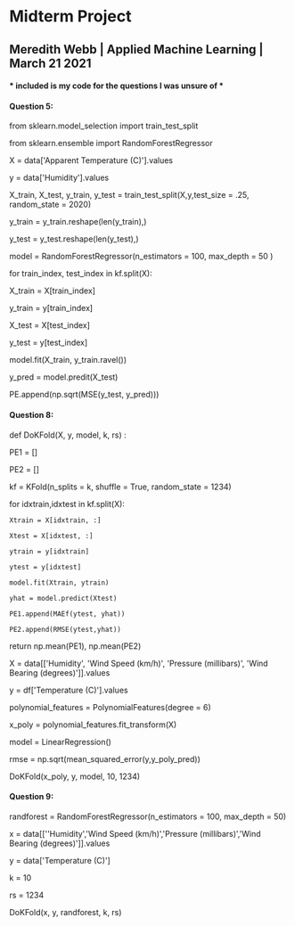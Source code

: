 # Midterm Project 
## Meredith Webb | Applied Machine Learning | March 21 2021 
#### * included is my code for the questions I was unsure of *
#### Question 5: 
from sklearn.model_selection import train_test_split 

from sklearn.ensemble import RandomForestRegressor

X = data['Apparent Temperature (C)'].values

y = data['Humidity'].values

X_train, X_test, y_train, y_test = train_test_split(X,y,test_size = .25, random_state = 2020)

y_train = y_train.reshape(len(y_train),)

y_test = y_test.reshape(len(y_test),)

model = RandomForestRegressor(n_estimators = 100, max_depth = 50 ) 

for train_index, test_index in kf.split(X):

  X_train = X[train_index]
  
  y_train = y[train_index]
  
  X_test = X[test_index]
  
  y_test = y[test_index]
  
  model.fit(X_train, y_train.ravel()) 
  
  y_pred = model.predit(X_test)
  
  PE.append(np.sqrt(MSE(y_test, y_pred)))

#### Question 8: 
def DoKFold(X, y, model, k, rs) : 

  PE1 = [] 
  
  PE2 = []
  
  kf = KFold(n_splits = k, shuffle = True, random_state = 1234) 
  
  for idxtrain,idxtest in kf.split(X): 
  
    Xtrain = X[idxtrain, :]
    
    Xtest = X[idxtest, :]
    
    ytrain = y[idxtrain] 
    
    ytest = y[idxtest]
    
    model.fit(Xtrain, ytrain) 
    
    yhat = model.predict(Xtest) 
    
    PE1.append(MAEf(ytest, yhat)) 
    
    PE2.append(RMSE(ytest,yhat)) 
    
  return np.mean(PE1), np.mean(PE2)
  
X = data[['Humidity', 'Wind Speed (km/h)', 'Pressure (millibars)', 'Wind Bearing (degrees)']].values 

y = df['Temperature (C)'].values

polynomial_features = PolynomialFeatures(degree = 6) 

x_poly = polynomial_features.fit_transform(X) 

model = LinearRegression() 

rmse = np.sqrt(mean_squared_error(y,y_poly_pred)) 

DoKFold(x_poly, y, model, 10, 1234) 


#### Question 9: 

randforest = RandomForestRegressor(n_estimators = 100, max_depth = 50) 

x = data[[''Humidity','Wind Speed (km/h)','Pressure (millibars)','Wind Bearing (degrees)']].values

y = data['Temperature (C)'] 

k = 10 

rs = 1234 

DoKFold(x, y, randforest, k, rs) 

